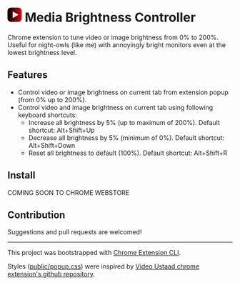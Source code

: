 # ![Media Brightness Controller Icon](public/icons/icon_32.png) Media Brightness Controller

Chrome extension to tune video or image brightness from 0% to 200%.
Useful for night-owls (like me) with annoyingly bright monitors even at the lowest brightness level.

## Features

- Control video or image brightness on current tab from extension popup (from 0% up to 200%).
- Control video and image brightness on current tab using following keyboard shortcuts:
  - Increase all brightness by 5% (up to maximum of 200%). Default shortcut: Alt+Shift+Up
  - Decrease all brightness by 5% (minimum of 0%). Default shortcut: Alt+Shift+Down
  - Reset all brightness to default (100%). Default shortcut: Alt+Shift+R

## Install

COMING SOON TO CHROME WEBSTORE

<!-- [**Chrome** extension]() -->

## Contribution

Suggestions and pull requests are welcomed!

---

This project was bootstrapped with [Chrome Extension CLI](https://github.com/dutiyesh/chrome-extension-cli).

Styles ([public/popup.css](public/popup.css)) were inspired by [Video Ustaad chrome extension's github repository](https://github.com/prakarshs/Video-Ustaad).
